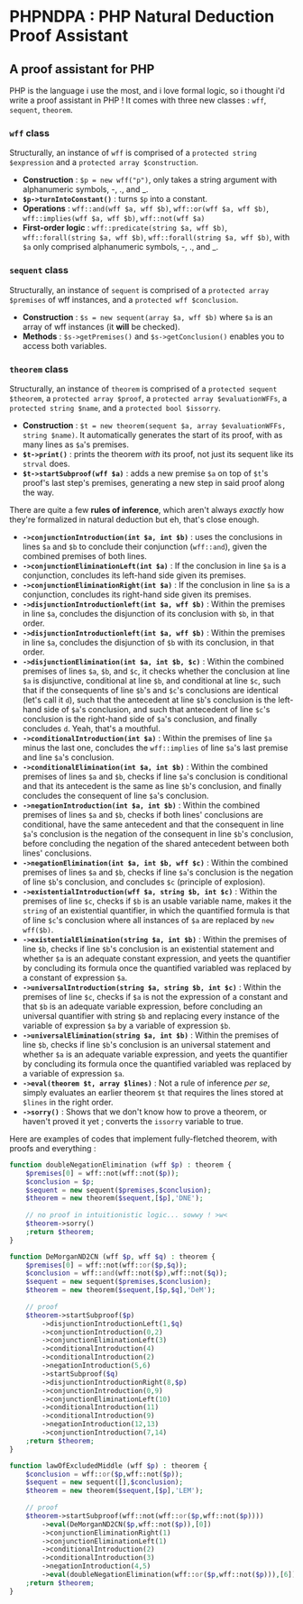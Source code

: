 # PHPNDPA : PHP Natural Deduction Proof Assistant
## A proof assistant for PHP
PHP is the language i use the most, and i love formal logic, so i thought i'd write a proof assistant in PHP !
It comes with three new classes : `wff`, `sequent`, `theorem`.
### `wff` class
Structurally, an instance of `wff` is comprised of a `protected string $expression` and a `protected array $construction`.
- **Construction** : `$p = new wff("p")`, only takes a string argument with alphanumeric symbols, -, ., and _.
- **`$p->turnIntoConstant()`** : turns `$p` into a constant.
- **Operations** : `wff::and(wff $a, wff $b)`, `wff::or(wff $a, wff $b)`, `wff::implies(wff $a, wff $b)`, `wff::not(wff $a)`
- **First-order logic** : `wff::predicate(string $a, wff $b)`, `wff::forall(string $a, wff $b)`, `wff::forall(string $a, wff $b)`, with `$a` only comprised alphanumeric symbols, -, ., and _.

### `sequent` class
Structurally, an instance of `sequent` is comprised of a `protected array $premises` of wff instances, and a `protected wff $conclusion`.
- **Construction** : `$s = new sequent(array $a, wff $b)` where `$a` is an array of wff instances (it **will** be checked).
- **Methods** : `$s->getPremises()` and `$s->getConclusion()` enables you to access both variables.

### `theorem` class
Structurally, an instance of `theorem` is comprised of a `protected sequent $theorem`, a `protected array $proof`, a `protected array $evaluationWFFs`, a `protected string $name`, and a `protected bool $issorry`.

- **Construction** : `$t = new theorem(sequent $a, array $evaluationWFFs, string $name)`. It automatically generates the start of its proof, with as many lines as `$a`'s premises.
- **`$t->print()`** : prints the theorem _with_ its proof, not just its sequent like its `strval` does.
- **`$t->startSubproof(wff $a)`** : adds a new premise `$a` on top of `$t`'s proof's last step's premises, generating a new step in said proof along the way.

There are quite a few **rules of inference**, which aren't always _exactly_ how they're formalized in natural deduction but eh, that's close enough.
- **`->conjunctionIntroduction(int $a, int $b)`** : uses the conclusions in lines `$a` and `$b` to conclude their conjunction (`wff::and`), given the combined premises of both lines.
- **`->conjunctionEliminationLeft(int $a)`** : If the conclusion in line `$a` is a conjunction, concludes its left-hand side given its premises.
- **`->conjunctionEliminationRight(int $a)`** : If the conclusion in line `$a` is a conjunction, concludes its right-hand side given its premises.
- **`->disjunctionIntroductionleft(int $a, wff $b)`** : Within the premises in line `$a`, concludes the disjunction of its conclusion with `$b`, in that order.
- **`->disjunctionIntroductionleft(int $a, wff $b)`** : Within the premises in line `$a`, concludes the disjunction of `$b` with its conclusion, in that order.
- **`->disjunctionElimination(int $a, int $b, $c)`** : Within the combined premises of lines `$a`, `$b`, and `$c`, it checks whether the conclusion at line `$a` is disjunctive, conditional at line `$b`, and conditional at line `$c`, such that if the consequents of line `$b`'s and `$c`'s conclusions are identical (let's call it `d`), such that the antecedent at line `$b`'s conclusion is the left-hand side of `$a`'s conclusion, and such that antecedent of line `$c`'s conclusion is the right-hand side of `$a`'s conclusion, and finally concludes `d`. Yeah, that's a mouthful.
- **`->conditionalIntroduction(int $a)`** : Within the premises of line `$a` minus the last one, concludes the `wff::implies` of line `$a`'s last premise and line `$a`'s conclusion.
- **`->conditionalElimination(int $a, int $b)`** : Within the combined premises of lines `$a` and `$b`, checks if line `$a`'s conclusion is conditional and that its antecedent is the same as line `$b`'s conclusion, and finally concludes the consequent of line `$a`'s conclusion.
- **`->negationIntroduction(int $a, int $b)`** : Within the combined premises of lines `$a` and `$b`, checks if both lines' conclusions are conditional, have the same antecedent and that the consequent in line `$a`'s conclusion is the negation of the consequent in line `$b`'s conclusion, before concluding the negation of the shared antecedent between both lines' conclusions.
- **`->negationElimination(int $a, int $b, wff $c)`** : Within the combined premises of lines `$a` and `$b`, checks if line `$a`'s conclusion is the negation of line `$b`'s conclusion, and concludes `$c` (principle of explosion).
- **`->existentialIntroduction(wff $a, string $b, int $c)`** : Within the premises of line `$c`, checks if `$b` is an usable variable name, makes it the `string` of an existential quantifier, in which the quantified formula is that of line `$c`'s conclusion where all instances of `$a` are replaced by `new wff($b)`.
- **`->existentialElimination(string $a, int $b)`** : Within the premises of line `$b`, checks if line `$b`'s conclusion is an existential statement and whether `$a` is an adequate constant expression, and yeets the quantifier by concluding its formula once the quantified variabled was replaced by a constant of expression `$a`.
- **`->universalIntroduction(string $a, string $b, int $c)`** : Within the premises of line `$c`, checks if `$a` is not the expression of a constant and that `$b` is an adequate variable expression, before concluding an universal quantifier with string `$b` and replacing every instance of the variable of expression `$a` by a variable of expression `$b`.
- **`->universalElimination(string $a, int $b)`** : Within the premises of line `$b`, checks if line `$b`'s conclusion is an universal statement and whether `$a` is an adequate variable expression, and yeets the quantifier by concluding its formula once the quantified variabled was replaced by a variable of expression `$a`.
- **`->eval(theorem $t, array $lines)`** : Not a rule of inference _per se_, simply evaluates an earlier theorem `$t` that requires the lines stored at `$lines` in the right order.
- **`->sorry()`** : Shows that we don't know how to prove a theorem, or haven't proved it yet ; converts the `issorry` variable to true.

Here are examples of codes that implement fully-fletched theorem, with proofs and everything :
```php
function doubleNegationElimination (wff $p) : theorem {
	$premises[0] = wff::not(wff::not($p));
	$conclusion = $p;
	$sequent = new sequent($premises,$conclusion);
	$theorem = new theorem($sequent,[$p],'DNE');
	
	// no proof in intuitionistic logic... sowwy ! >w<
	$theorem->sorry()
	;return $theorem;
}

function DeMorganND2CN (wff $p, wff $q) : theorem {
	$premises[0] = wff::not(wff::or($p,$q));
	$conclusion = wff::and(wff::not($p),wff::not($q));
	$sequent = new sequent($premises,$conclusion);
	$theorem = new theorem($sequent,[$p,$q],'DeM');
	
	// proof
	$theorem->startSubproof($p)
		->disjunctionIntroductionLeft(1,$q)
		->conjunctionIntroduction(0,2)
		->conjunctionEliminationLeft(3)
		->conditionalIntroduction(4)
		->conditionalIntroduction(2)
		->negationIntroduction(5,6)
		->startSubproof($q)
		->disjunctionIntroductionRight(8,$p)
		->conjunctionIntroduction(0,9)
		->conjunctionEliminationLeft(10)
		->conditionalIntroduction(11)
		->conditionalIntroduction(9)
		->negationIntroduction(12,13)
		->conjunctionIntroduction(7,14)
	;return $theorem;
}

function lawOfExcludedMiddle (wff $p) : theorem {
	$conclusion = wff::or($p,wff::not($p));
	$sequent = new sequent([],$conclusion);
	$theorem = new theorem($sequent,[$p],'LEM');
	
	// proof
	$theorem->startSubproof(wff::not(wff::or($p,wff::not($p))))
		->eval(DeMorganND2CN($p,wff::not($p)),[0])
		->conjunctionEliminationRight(1)
		->conjunctionEliminationLeft(1)
		->conditionalIntroduction(2)
		->conditionalIntroduction(3)
		->negationIntroduction(4,5)
		->eval(doubleNegationElimination(wff::or($p,wff::not($p))),[6])
	;return $theorem;
}
```
